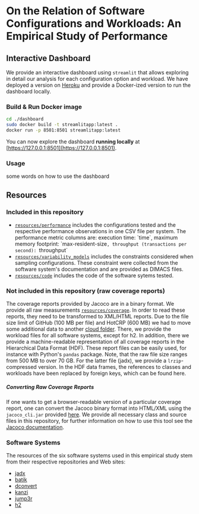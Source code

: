 # On the Relation of Software Configurations and Workloads: An Empirical Study of Performance

## Interactive Dashboard
We provide an interactive dashboard using `streamlit` that allows exploring in detail our analysis for each configuration option and workload. We have deployed a version on [Heroku](https://workload-performance.herokuapp.com) and provide a Docker-ized version to run the dashboard locally.

### Build & Run Docker image
```bash
cd ./dashboard
sudo docker build -t streamlitapp:latest .
docker run -p 8501:8501 streamlitapp:latest
```
You can now explore the dashboard **running locally** at [https://127.0.0.1:8501](https://127.0.0.1:8501).

### Usage
some words on how to use the dashboard


## Resources

### Included in this repository
* [`resources/performance`](resources/performance`) includes the configurations tested and the respective performance observations in one CSV file per system. The performance metric columns are: execution time: `time`, maximum memory footprint: `max-resident-size`, throughput (transactions per second): `throughput` 
* [`resources/variability_models`](resources/variability_models`) includes the constraints considered when sampling configurations. These constraint were collected from the software system's documentation and are provided as DIMACS files.
* [`resources/code`](resources/code`) includes the code of the software sytems tested.

### Not included in this repository (raw coverage reports)
The coverage reports provided by Jacoco are in a binary format. We provide all raw measurements [`resources/coverage`](resources/coverage). In order to read these reports, they need to be transformed to XML/HTML reports. Due to the file size limit of GitHub (100 MB per file) and HotCRP (600 MB) we had to move some additional data to another [cloud folder](https://mega.nz/folder/VUpClDiA#-pJj8fm8d_Td5udauW61aQ). There, we provide the workload files for all software systems, except for h2. In addition, there we provide a machine-readable representation of all coverage reports in the Hierarchical Data Format (HDF). These report files can be easily used, for instance with Python's `pandas` package. Note, that the raw file size ranges from 500 MB to over 70 GB. For the latter file (jadx), we provide a `lrzip`-compressed version. In the HDF data frames, the references to classes and workloads have been replaced by foreign keys, which can be found here.

##### Converting Raw Coverage Reports
If one wants to get a browser-readable version of a particular coverage report, one can convert the Jacoco binary format into HTML/XML using the `jacoco_cli.jar` provided [here](resources/coverage/jacoco_cli.jar). We provide all necessary class and source files in this repository, for further information on how to use this tool see the [Jacoco documentation](https://www.jacoco.org/jacoco/trunk/doc/cli.html).

### Software Systems
The resources of the six software systems used in this empirical study stem from their respective repositories and Web sites:
* [jadx](https://github.com/skylot/jadx)
* [batik](https://xmlgraphics.apache.org/batik/tools/rasterizer.html)
* [dconvert](https://github.com/patrickfav/density-converter)
* [kanzi](https://github.com/flanglet/kanzi)
* [jump3r](https://github.com/Sciss/jump3r)
* [h2](https://github.com/h2database/h2database)
